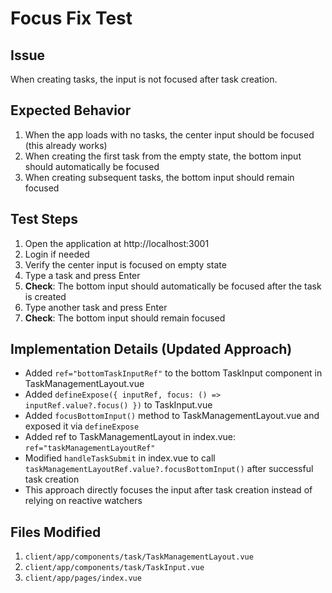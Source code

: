 # Focus Fix Test

## Issue

When creating tasks, the input is not focused after task creation.

## Expected Behavior

1. When the app loads with no tasks, the center input should be focused (this already works)
2. When creating the first task from the empty state, the bottom input should automatically be focused
3. When creating subsequent tasks, the bottom input should remain focused

## Test Steps

1. Open the application at http://localhost:3001
2. Login if needed
3. Verify the center input is focused on empty state
4. Type a task and press Enter
5. **Check**: The bottom input should automatically be focused after the task is created
6. Type another task and press Enter
7. **Check**: The bottom input should remain focused

## Implementation Details (Updated Approach)

- Added `ref="bottomTaskInputRef"` to the bottom TaskInput component in TaskManagementLayout.vue
- Added `defineExpose({ inputRef, focus: () => inputRef.value?.focus() })` to TaskInput.vue
- Added `focusBottomInput()` method to TaskManagementLayout.vue and exposed it via `defineExpose`
- Added ref to TaskManagementLayout in index.vue: `ref="taskManagementLayoutRef"`
- Modified `handleTaskSubmit` in index.vue to call `taskManagementLayoutRef.value?.focusBottomInput()` after successful task creation
- This approach directly focuses the input after task creation instead of relying on reactive watchers

## Files Modified

1. `client/app/components/task/TaskManagementLayout.vue`
2. `client/app/components/task/TaskInput.vue`
3. `client/app/pages/index.vue`
